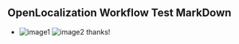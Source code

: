 ## OpenLocalization Workflow Test MarkDown
* ![image1](.\bddf433c-f855-4717-a094-e32a1b56bc1b.PNG)   ![image2](.\b303e4b2-311e-4404-a855-38bcc9069721.png) 
thanks!